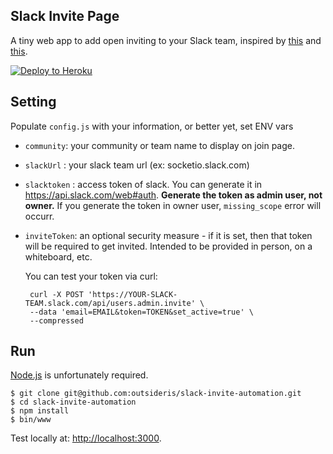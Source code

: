 Slack Invite Page
------------

A tiny web app to add open inviting to your Slack team, inspired by [this](https://levels.io/slack-typeform-auto-invite-sign-ups/) and [this](http://socket.io/slack/).

[![Deploy to Heroku](https://www.herokucdn.com/deploy/button.png)](https://heroku.com/deploy)

## Setting
Populate `config.js` with your information, or better yet, set ENV vars

* `community`: your community or team name to display on join page.
* `slackUrl` : your slack team url (ex: socketio.slack.com)
* `slacktoken` : access token of slack.
  You can generate it in <https://api.slack.com/web#auth>.
  **Generate the token as admin user, not owner.**
  If you generate the token in owner user, `missing_scope` error will occurr.
* `inviteToken`: an optional security measure - if it is set, then that token will be required to get invited.
  Intended to be provided in person, on a whiteboard, etc.

  You can test your token via curl:

  ```shell
   curl -X POST 'https://YOUR-SLACK-TEAM.slack.com/api/users.admin.invite' \
   --data 'email=EMAIL&token=TOKEN&set_active=true' \
   --compressed
  ```

## Run
[Node.js](http://nodejs.org/) is unfortunately required.

```shell
$ git clone git@github.com:outsideris/slack-invite-automation.git
$ cd slack-invite-automation
$ npm install
$ bin/www
```

Test locally at: <http://localhost:3000>.

